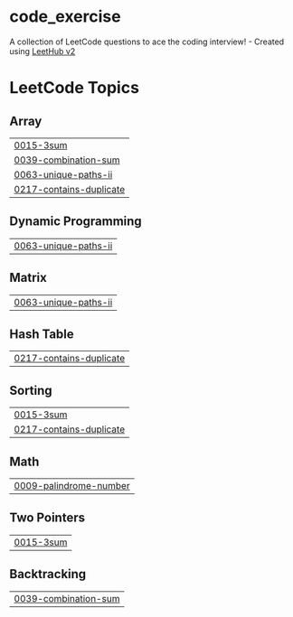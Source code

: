# code_exercise
A collection of LeetCode questions to ace the coding interview! - Created using [LeetHub v2](https://github.com/arunbhardwaj/LeetHub-2.0)

<!---LeetCode Topics Start-->
# LeetCode Topics
## Array
|  |
| ------- |
| [0015-3sum](https://github.com/yashguptatech/code_exercise/tree/master/0015-3sum) |
| [0039-combination-sum](https://github.com/yashguptatech/code_exercise/tree/master/0039-combination-sum) |
| [0063-unique-paths-ii](https://github.com/yashguptatech/code_exercise/tree/master/0063-unique-paths-ii) |
| [0217-contains-duplicate](https://github.com/yashguptatech/code_exercise/tree/master/0217-contains-duplicate) |
## Dynamic Programming
|  |
| ------- |
| [0063-unique-paths-ii](https://github.com/yashguptatech/code_exercise/tree/master/0063-unique-paths-ii) |
## Matrix
|  |
| ------- |
| [0063-unique-paths-ii](https://github.com/yashguptatech/code_exercise/tree/master/0063-unique-paths-ii) |
## Hash Table
|  |
| ------- |
| [0217-contains-duplicate](https://github.com/yashguptatech/code_exercise/tree/master/0217-contains-duplicate) |
## Sorting
|  |
| ------- |
| [0015-3sum](https://github.com/yashguptatech/code_exercise/tree/master/0015-3sum) |
| [0217-contains-duplicate](https://github.com/yashguptatech/code_exercise/tree/master/0217-contains-duplicate) |
## Math
|  |
| ------- |
| [0009-palindrome-number](https://github.com/yashguptatech/code_exercise/tree/master/0009-palindrome-number) |
## Two Pointers
|  |
| ------- |
| [0015-3sum](https://github.com/yashguptatech/code_exercise/tree/master/0015-3sum) |
## Backtracking
|  |
| ------- |
| [0039-combination-sum](https://github.com/yashguptatech/code_exercise/tree/master/0039-combination-sum) |
<!---LeetCode Topics End-->
